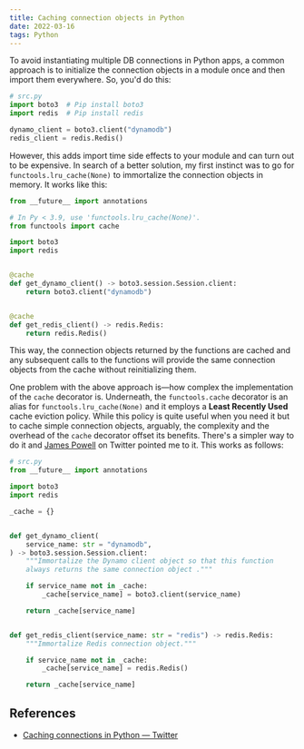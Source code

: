 ```yaml
---
title: Caching connection objects in Python
date: 2022-03-16
tags: Python
---
```


To avoid instantiating multiple DB connections in Python apps, a common approach is to
initialize the connection objects in a module once and then import them everywhere. So,
you'd do this:

```python
# src.py
import boto3  # Pip install boto3
import redis  # Pip install redis

dynamo_client = boto3.client("dynamodb")
redis_client = redis.Redis()
```

However, this adds import time side effects to your module and can turn out to be
expensive. In search of a better solution, my first instinct was to go for
`functools.lru_cache(None)` to immortalize the connection objects in memory. It works
like this:

```python
from __future__ import annotations

# In Py < 3.9, use 'functools.lru_cache(None)'.
from functools import cache

import boto3
import redis


@cache
def get_dynamo_client() -> boto3.session.Session.client:
    return boto3.client("dynamodb")


@cache
def get_redis_client() -> redis.Redis:
    return redis.Redis()
```

This way, the connection objects returned by the functions are cached and any subsequent
calls to the functions will provide the same connection objects from the cache without
reinitializing them.

One problem with the above approach is—how complex the implementation of the `cache`
decorator is. Underneath, the `functools.cache` decorator is an alias for
`functools.lru_cache(None)` and it employs a **Least Recently Used** cache eviction
policy. While this policy is quite useful when you need it but to cache simple
connection objects, arguably, the complexity and the overhead of the `cache` decorator
offset its benefits. There's a simpler way to do it and
[James Powell](https://twitter.com/dontusethiscode) on Twitter pointed me to it. This
works as follows:

```python
# src.py
from __future__ import annotations

import boto3
import redis

_cache = {}


def get_dynamo_client(
    service_name: str = "dynamodb",
) -> boto3.session.Session.client:
    """Immortalize the Dynamo client object so that this function
    always returns the same connection object ."""

    if service_name not in _cache:
        _cache[service_name] = boto3.client(service_name)

    return _cache[service_name]


def get_redis_client(service_name: str = "redis") -> redis.Redis:
    """Immortalize Redis connection object."""

    if service_name not in _cache:
        _cache[service_name] = redis.Redis()

    return _cache[service_name]
```


## References

* [Caching connections in Python — Twitter](https://twitter.com/rednafi/status/1503465791987273729?s=20&t=GlzWHBF_y0ZR-uKHVSP40Q)
